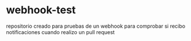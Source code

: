 # webhook-test
repositorio creado para pruebas de un webhook para comprobar si recibo notificaciones cuando realizo un pull request
